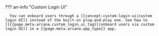 ??? an-info "Custom Login UI"

      You can onboard users through a [[concept-custom-login-ui|custom login UI]] instead of the built-in plug-and-play one. See how to [[{{page.meta.arcana.custom_login_ui_tag}}|onboard users via custom login UI]] in a {{page.meta.arcana.app_type}} app.
